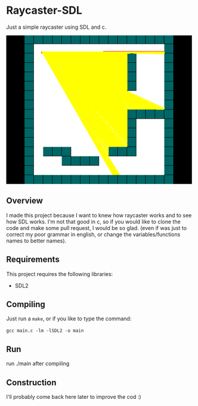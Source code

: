 # Raycaster-SDL
Just a simple raycaster using SDL and c.

<img src="./screenshots/ray.png" alt="ray"/>

## Overview
I made this project because I want to knew how raycaster works and to see how SDL works. I'm not that good in c, so if you would like to clone the code and make some pull request, I would be so glad. (even if was just to correct my poor grammar in english, or change the variables/functions names to better names).

## Requirements
This project requires the following libraries:
<ul>
	<li>SDL2</li>
</ul>

## Compiling
Just run a `make`, or if you like to type the command:

`gcc main.c -lm -lSDL2 -o main`

## Run
run ./main after compiling

## Construction
I'll probably come back here later to improve the cod :)


